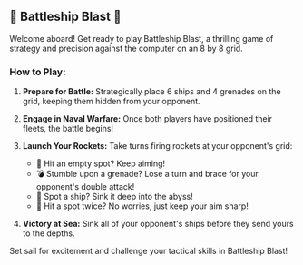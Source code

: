 ## 🚀 Battleship Blast 🌊

Welcome aboard! Get ready to play Battleship Blast, a thrilling game of strategy and precision against the computer on an 8 by 8 grid.

### How to Play:

1. **Prepare for Battle:** Strategically place 6 ships and 4 grenades on the grid, keeping them hidden from your opponent.
   
2. **Engage in Naval Warfare:** Once both players have positioned their fleets, the battle begins!

3. **Launch Your Rockets:** Take turns firing rockets at your opponent's grid:
   - 🌟 Hit an empty spot? Keep aiming!
   - 💣 Stumble upon a grenade? Lose a turn and brace for your opponent's double attack!
   - 🚢 Spot a ship? Sink it deep into the abyss!
   - 🔁 Hit a spot twice? No worries, just keep your aim sharp!

4. **Victory at Sea:** Sink all of your opponent's ships before they send yours to the depths.

Set sail for excitement and challenge your tactical skills in Battleship Blast!
